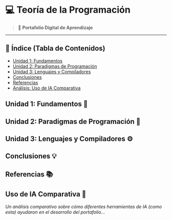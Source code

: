 # 💻 Teoría de la Programación

> 📂 **Portafolio Digital de Aprendizaje**

---

## 🧭 Índice (Tabla de Contenidos)

* [Unidad 1: Fundamentos](#unidad-1-fundamentos-🏁)
* [Unidad 2: Paradigmas de Programación](#unidad-2-paradigmas-de-programación-🧩)
* [Unidad 3: Lenguajes y Compiladores](#unidad-3-lenguajes-y-compiladores-⚙️)
* [Conclusiones](#conclusiones-💡)
* [Referencias](#referencias-📚)
* [Análisis: Uso de IA Comparativa](#uso-de-ia-comparativa-🤖)



## Unidad 1: Fundamentos 🏁



## Unidad 2: Paradigmas de Programación 🧩



## Unidad 3: Lenguajes y Compiladores ⚙️





## Conclusiones 💡



## Referencias 📚


## Uso de IA Comparativa 🤖

*Un análisis comparativo sobre cómo diferentes herramientas de IA (como esta) ayudaron en el desarrollo del portafolio...*
